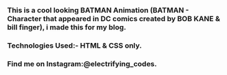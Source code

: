 ### This is a cool looking BATMAN Animation (BATMAN - Character that appeared in DC comics created by BOB KANE & bill finger), i made this for my blog.

### Technologies Used:- HTML & CSS only.

### Find me on Instagram:@electrifying_codes.

[instagram]: https://www.instagram.com/electrifying_codes/